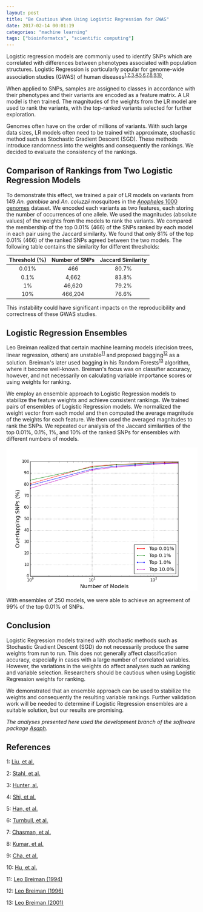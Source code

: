 ```yaml
---
layout: post
title: "Be Cautious When Using Logistic Regression for GWAS"
date: 2017-02-14 00:01:19
categories: "machine learning"
tags: ["bioinformatcs", "scientific computing"]
---
```

Logistic regression models are commonly used to identify SNPs which are correlated with differences between phenotypes associated with population structures. Logistic Regression is particularly popular for genome-wide association studies (GWAS) of human diseases<sup>[1](#liu),[2](#stahl),[3](#hunter),[4](#shi),[5](#han),[6](#turnbull),[7](#chasman),[8](#kumar),[9](#cha),[10](#hu)</sup>.

When applied to SNPs, samples are assigned to classes in accordance with their phenotypes and their variants are encoded as a feature matrix.  A LR model is then trained.  The magnitudes of the weights from the LR model are used to rank the variants, with the top-ranked variants selected for further exploration.

Genomes often have on the order of millions of variants.  With such large data sizes, LR models often need to be trained with approximate, stochastic method such as Stochastic Gradient Descent (SGD).  These methods introduce randomness into the weights and consequently the rankings.  We decided to evaluate the consistency of the rankings.

## Comparison of Rankings from Two Logistic Regression Models
To demonstrate this effect, we trained a pair of LR models on variants from 149 *An. gambiae* and *An. coluzzii* mosquitoes in the [*Anopheles* 1000 genomes](https://www.malariagen.net/projects/ag1000g) dataset. We encoded each variants as two features, each storing the number of occurrences of one allele. We used the magnitudes (absolute values) of the weights from the models to rank the variants.  We compared the membership of the top 0.01% (466) of the SNPs ranked by each model in each pair using the Jaccard similarity.  We found that only 81% of the top 0.01% (466) of the ranked SNPs agreed between the two models.  The following table contains the similarity for different thresholds:

| Threshold (%) | Number of SNPs | Jaccard Similarity |
|:-------------:|:--------------:|:------------------:|
| 0.01%         | 466            | 80.7%              |
| 0.1%          | 4,662          | 83.8%              |
| 1%            | 46,620         | 79.2%              |
| 10%           | 466,204        | 76.6%              |


This instability could have significant impacts on the reproducibility and correctness of these GWAS studies.

## Logistic Regression Ensembles
Leo Breiman realized that certain machine learning models (decision trees, linear regression, others) are unstable<sup>[11](#breiman)</sup> and proposed bagging<sup>[12](#bagging)</sup> as a solution. Breiman's later used bagging in his Random Forests<sup>[13](#random-forests)</sup> algorithm, where it become well-known.  Breiman's focus was on classifier accuracy, however, and not necessarily on calculating variable importance scores or using weights for ranking.

We employ an ensemble approach to Logistic Regression models to stabilize the feature weights and achieve consistent rankings.  We trained pairs of ensembles of Logistic Regression models.  We normalized the weight vector from each model and then computed the average magnitude of the weights for each feature.  We then used the averaged magnitudes to rank the SNPs. We repeated our analysis of the Jaccard similarities of the top 0.01%, 0.1%, 1%, and 10% of the ranked SNPs for ensembles with different numbers of models.

![Jaccard Similarities for Logistic Regression Ensembles](/images/stable_rankings_lr_ensembles/snp_ranking_overlaps_sgd-l2.png)

With ensembles of 250 models, we were able to achieve an agreement of 99% of the top 0.01% of SNPs.

## Conclusion

Logistic Regression models trained with stochastic methods such as Stochastic Gradient Descent (SGD) do not necessarily produce the same weights from run to run. This does not generally affect classification accuracy, especially in cases with a large number of correlated variables. However, the variations in the weights do affect analyses such as ranking and variable selection. Researchers should be cautious when using Logistic Regression weights for ranking.

We demonstrated that an ensemble approach can be used to stabilize the weights and consequently the resulting variable rankings.  Further validation work will be needed to determine if Logistic Regression ensembles are a suitable solution, but our results are promising.

*The analyses presented here used the development branch of the software package [Asaph](https://github.com/rnowling/asaph).*

## References

<a name="liu">1</a>: [Liu, et al.](https://www.ncbi.nlm.nih.gov/pmc/articles/PMC3150510/)

<a name="stahl">2</a>: [Stahl, et al.](https://www.ncbi.nlm.nih.gov/pmc/articles/PMC4243840/)

<a name="hunter">3</a>: [Hunter, al.](http://www.nature.com/ng/journal/v39/n7/full/ng2075.html)

<a name="shi">4</a>: [Shi, et al.](http://www.nature.com/ng/journal/v43/n12/abs/ng.978.html)

<a name="han">5</a>: [Han, et al.](http://www.nature.com/ng/journal/v41/n11/abs/ng.472.html)

<a name="turnbull">6</a>: [Turnbull, et al.](http://www.nature.com/ng/journal/v42/n6/abs/ng.586.html)

<a name="chasman">7</a>: [Chasman, et al.](https://www.ncbi.nlm.nih.gov/pmc/articles/PMC3125402/)

<a name="kumar">8</a>: [Kumar, et al.](http://www.nature.com/ng/journal/v43/n5/abs/ng.809.html)

<a name="cha">9</a>: [Cha, et al.](http://hmg.oxfordjournals.org/content/19/23/4735.short)

<a name="hu">10</a>: [Hu, et al.](http://www.nature.com/ng/journal/v43/n8/abs/ng.875.html)

<a name="breiman">11</a>: [Leo Breiman (1994)](http://projecteuclid.org/euclid.aos/1032181158)

<a name="bagging">12</a>: [Leo Breiman (1996)](http://www.machine-learning.martinsewell.com/ensembles/bagging/Breiman1996.pdf)

<a name="random-forests">13</a>: [Leo Breiman (2001)](http://link.springer.com/article/10.1023/A:1010933404324)
